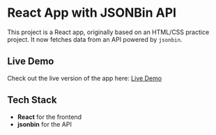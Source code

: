 # React App with JSONBin API

This project is a React app, originally based on an HTML/CSS practice project. It now fetches data from an API powered by `jsonbin`.

## Live Demo

Check out the live version of the app here: [Live Demo](https://mohammad-gh72.github.io/traverlly/)

## Tech Stack

- **React** for the frontend
- **jsonbin** for the API
